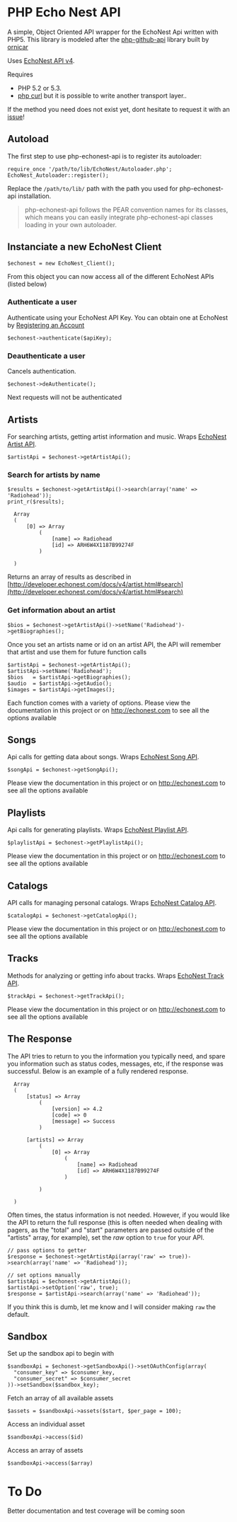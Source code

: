 # PHP Echo Nest API

A simple, Object Oriented API wrapper for the EchoNest Api written with PHP5.
This library is modeled after the [php-github-api](https://github.com/ornicar/php-github-api) library built by [ornicar](https://github.com/ornicar)

Uses [EchoNest API v4](http://developer.echonest.com/docs/v4/).

Requires

 * PHP 5.2 or 5.3.
 * [php curl](http://php.net/manual/en/book.curl.php) but it is possible to write another transport layer..

If the method you need does not exist yet, dont hesitate to request it with an [issue](http://github.com/bshaffer/php-echonest-api/issues)!

## Autoload

The first step to use php-echonest-api is to register its autoloader:

    require_once '/path/to/lib/EchoNest/Autoloader.php';
    EchoNest_Autoloader::register();

Replace the `/path/to/lib/` path with the path you used for php-echonest-api installation.

> php-echonest-api follows the PEAR convention names for its classes, which means you can easily integrate php-echonest-api classes loading in your own autoloader.

## Instanciate a new EchoNest Client

    $echonest = new EchoNest_Client();

From this object you can now access all of the different EchoNest APIs (listed below)

### Authenticate a user

Authenticate using your EchoNest API Key.  You can obtain one at EchoNest by [Registering an Account](http://developer.echonest.com/account/register)

    $echonest->authenticate($apiKey);

### Deauthenticate a user

Cancels authentication.

    $echonest->deAuthenticate();

Next requests will not be authenticated

## Artists

For searching artists, getting artist information and music.
Wraps [EchoNest Artist API](http://developer.echonest.com/docs/v4/artist.html).

    $artistApi = $echonest->getArtistApi();

### Search for artists by name

    $results = $echonest->getArtistApi()->search(array('name' => 'Radiohead'));
    print_r($results);

      Array
      (
          [0] => Array
              (
                  [name] => Radiohead
                  [id] => ARH6W4X1187B99274F
              )

      )

Returns an array of results as described in [http://developer.echonest.com/docs/v4/artist.html#search](http://developer.echonest.com/docs/v4/artist.html#search)

### Get information about an artist

    $bios = $echonest->getArtistApi()->setName('Radiohead')->getBiographies();

Once you set an artists name or id on an artist API, the API will remember that artist and use them for future function calls

    $artistApi = $echonest->getArtistApi();
    $artistApi->setName('Radiohead');
    $bios   = $artistApi->getBiographies();
    $audio  = $artistApi->getAudio();
    $images = $artistApi->getImages();

Each function comes with a variety of options.  Please view the documentation in this project or on http://echonest.com to see all the options available

## Songs

Api calls for getting data about songs.
Wraps [EchoNest Song API](http://developer.echonest.com/docs/v4/song.html).

    $songApi = $echonest->getSongApi();

Please view the documentation in this project or on http://echonest.com to see all the options available

## Playlists

Api calls for generating playlists.
Wraps [EchoNest Playlist API](http://developer.echonest.com/docs/v4/playlist.html).

    $playlistApi = $echonest->getPlaylistApi();

Please view the documentation in this project or on http://echonest.com to see all the options available

## Catalogs

API calls for managing personal catalogs.
Wraps [EchoNest Catalog API](http://developer.echonest.com/docs/v4/catalog.html).

    $catalogApi = $echonest->getCatalogApi();

Please view the documentation in this project or on http://echonest.com to see all the options available

## Tracks

Methods for analyzing or getting info about tracks.
Wraps [EchoNest Track API](http://developer.echonest.com/docs/v4/track.html).

    $trackApi = $echonest->getTrackApi();

Please view the documentation in this project or on http://echonest.com to see all the options available

## The Response

The API tries to return to you the information you typically need, and spare you information such as status codes, messages, etc, if
the response was successful.  Below is an example of a fully rendered response.

      Array
      (
          [status] => Array
              (
                  [version] => 4.2
                  [code] => 0
                  [message] => Success
              )

          [artists] => Array
              (
                  [0] => Array
                      (
                          [name] => Radiohead
                          [id] => ARH6W4X1187B99274F
                      )

              )

      )

Often times, the status information is not needed.  However, if you would like the API to return the full response (this is often
needed when dealing with pagers, as the "total" and "start" parameters are passed outside of the "artists" array, for example),
set the *raw* option to `true` for your API.

    // pass options to getter
    $response = $echonest->getArtistApi(array('raw' => true))->search(array('name' => 'Radiohead'));

    // set options manually
    $artistApi = $echonest->getArtistApi();
    $artistApi->setOption('raw', true);
    $response = $artistApi->search(array('name' => 'Radiohead'));
    
If you think this is dumb, let me know and I will consider making `raw` the default.

## Sandbox

Set up the sandbox api to begin with

    $sandboxApi = $echonest->getSandboxApi()->setOAuthConfig(array(
      "consumer_key" => $consumer_key,
      "consumer_secret" => $consumer_secret
    ))->setSandbox($sandbox_key);

Fetch an array of all available assets

    $assets = $sandboxApi->assets($start, $per_page = 100);

Access an individual asset

    $sandboxApi->access($id)

Access an array of assets

    $sandboxApi->access($array)





# To Do

Better documentation and test coverage will be coming soon